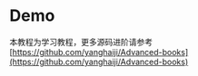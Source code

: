 # Demo

本教程为学习教程，更多源码进阶请参考 
[https://github.com/yanghaiji/Advanced-books](https://github.com/yanghaiji/Advanced-books)

